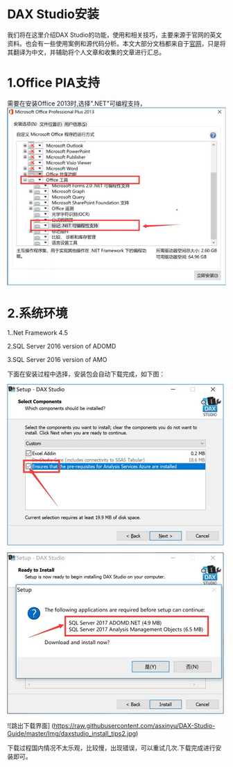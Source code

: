 # DAX Studio安装

我们将在这里介绍DAX Studio的功能，使用和相关技巧，主要来源于官网的英文资料。也会有一些使用案例和源代码分析。本文大部分文档都来自于[官网](http://daxstudio.org/documentation/)，只是将其翻译为中文，并辅助将个人文章和收集的文章进行汇总。


# 1.Office PIA支持
需要在安装Office 2013时,选择".NET"可编程支持，
![如下图：](https://raw.githubusercontent.com/asxinyu/DAX-Studio-Guide/master/Img/excel2013_pia.jpg)

# 2.系统环境

1..Net Framework 4.5

2.SQL Server 2016 version of ADOMD

3.SQL Server 2016 version of AMO

下面在安装过程中选择，安装包会自动下载完成，如下图：

![选择](https://raw.githubusercontent.com/asxinyu/DAX-Studio-Guide/master/Img/daxstudio_install_seleect.jpg)

![提示](https://raw.githubusercontent.com/asxinyu/DAX-Studio-Guide/master/Img/daxstudio_install_tips.jpg)

![跳出下载界面]
(https://raw.githubusercontent.com/asxinyu/DAX-Studio-Guide/master/Img/daxstudio_install_tips2.jpg)

下载过程国内情况不太乐观，比较慢，出现错误，可以重试几次.下载完成进行安装即可。